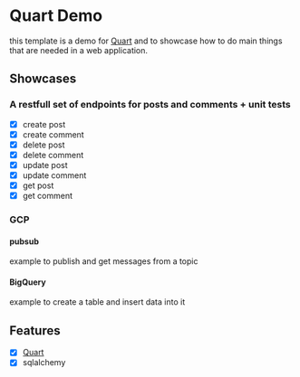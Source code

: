 # Quart Demo

this template is a demo for [Quart](https://gitlab.com/pgjones/quart) and to showcase
how to do main things that are needed in a web application.

## Showcases
### A restfull set of endpoints for posts and comments + unit tests
- [x] create post
- [x] create comment
- [x] delete post
- [x] delete comment
- [x] update post
- [x] update comment
- [x] get post
- [x] get comment

### GCP

#### pubsub 
example to publish and get messages from a topic

#### BigQuery
example to create a table and insert data into it





## Features

- [x] [Quart](https://gitlab.com/pgjones/quart)
- [x] sqlalchemy